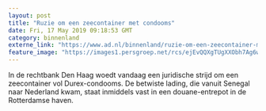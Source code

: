 ```yaml
---
layout: post
title: "Ruzie om een zeecontainer met condooms"
date: Fri, 17 May 2019 09:18:53 GMT
category: binnenland
externe_link: "https://www.ad.nl/binnenland/ruzie-om-een-zeecontainer-met-condooms~a131cb42/"
feature_image: "https://images1.persgroep.net/rcs/ejEvQQXgTUgXXObh7Ag6wViGOpU/diocontent/108532644/_fitwidth/400/?appId=21791a8992982cd8da851550a453bd7f&quality=0.7"
---
```


In de rechtbank Den Haag woedt vandaag een juridische strijd om een zeecontainer vol Durex-condooms. De betwiste lading, die vanuit Senegal naar Nederland kwam, staat inmiddels vast in een douane-entrepot in de Rotterdamse haven.
